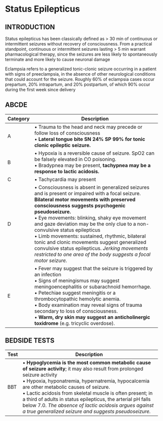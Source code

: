 # Status Epilepticus

## INTRODUCTION

Status epilepticus has been classically defined as > 30 min of continuous or intermittent seizures without recovery of consciousness. From a practical standpoint, continuous or intermittent seizures lasting > 5 min warrant pharmacological therapy, since the seizures are less likely to spontaneously terminate and more likely to cause neuronal damage

Eclampsia refers to a generalized tonic-clonic seizure occurring in a patient with signs of preeclampsia, in the absence of other neurological conditions that could account for the seizure. Roughly 60% of eclampsia cases occur prepartum, 20% intrapartum, and 20% postpartum, of which 90% occur during the first week since delivery

## ABCDE

| Category | Description |
|----------|-------------|
| A | • Trauma to the head and neck may precede or follow loss of consciousness<br>• **Lateral tongue bite SN 24% SP 99% for tonic clonic epileptic seizure.** |
| B | • Hypoxia is a reversible cause of seizure. SpO2 can be falsely elevated in CO poisoning.<br>• Bradypnea may be present, **tachypnea may be a response to lactic acidosis.** |
| C | • Tachycardia may present |
| D | • Consciousness is absent in generalized seizures and is present or impaired with a focal seizure. **Bilateral motor movements with preserved consciousness suggests psychogenic pseudoseizure.**<br>• Eye movements: blinking, shaky eye movement and gaze deviation may be the only clue to a non-convulsive status epilepticus<br>• Limb movements: sustained, rhythmic, bilateral tonic and clonic movements suggest generalized convulsive status epilepticus. *Jerking movements restricted to one area of the body suggests a focal motor seizure.* |
| E | • Fever may suggest that the seizure is triggered by an infection<br>• Signs of meningismus may suggest meningoencephalitis or subarachnoid hemorrhage.<br>• Petechiae suggest meningitis or a thrombocytopathic hemolytic anemia.<br>• Body examination may reveal signs of trauma secondary to loss of consciousness.<br>• **Warm, dry skin may suggest an anticholinergic toxidrome** (e.g. tricyclic overdose). |

## BEDSIDE TESTS

| Test | Description |
|------|-------------|
| BBT | • **Hypoglycemia is the most common metabolic cause of seizure activity**; it may also result from prolonged seizure activity<br>• Hypoxia, hyponatremia, hypernatremia, hypocalcemia are other metabolic causes of seizure.<br>• Lactic acidosis from skeletal muscle is often present; in a third of adults in status epilepticus, the arterial pH falls below 7.0. *The absence of lactic acidosis argues against a true generalized seizure and suggests pseudoseizure.* |
